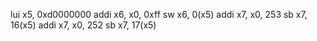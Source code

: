 
lui x5, 0xd0000000
addi x6, x0, 0xff
sw x6, 0(x5)
addi x7, x0, 253
sb x7, 16(x5)
addi x7, x0, 252
sb x7, 17(x5)
